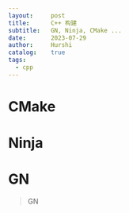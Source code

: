 ```yaml
---
layout:     post
title:      C++ 构建
subtitle:   GN, Ninja, CMake ...
date:       2023-07-29
author:     Hurshi
catalog: 	true
tags:
  - cpp
---
```



# CMake

# Ninja

# GN

> GN 